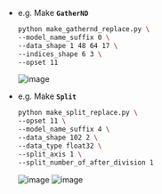 - e.g. Make **`GatherND`**
  ```bash
  python make_gathernd_replace.py \
  --model_name_suffix 0 \
  --data_shape 1 48 64 17 \
  --indices_shape 6 3 \
  --opset 11
  ```
  ![image](https://user-images.githubusercontent.com/33194443/192176507-315edf75-4975-400f-a623-74517ddbeb70.png)

- e.g. Make **`Split`**
  ```bash
  python make_split_replace.py \
  --opset 11 \
  --model_name_suffix 4 \
  --data_shape 102 2 \
  --data_type float32 \
  --split_axis 1 \
  --split_number_of_after_division 1
  ```
  ![image](https://user-images.githubusercontent.com/33194443/192176576-e786a554-d0fb-470d-8771-8883cb660508.png)
  ![image](https://user-images.githubusercontent.com/33194443/192176591-e3e85a32-7f0a-43bf-a0fb-16de980db68e.png)
